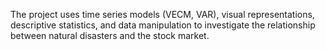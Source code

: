 The project uses time series models (VECM, VAR), visual representations, descriptive statistics, and data manipulation to investigate the relationship between natural disasters and the stock market.

